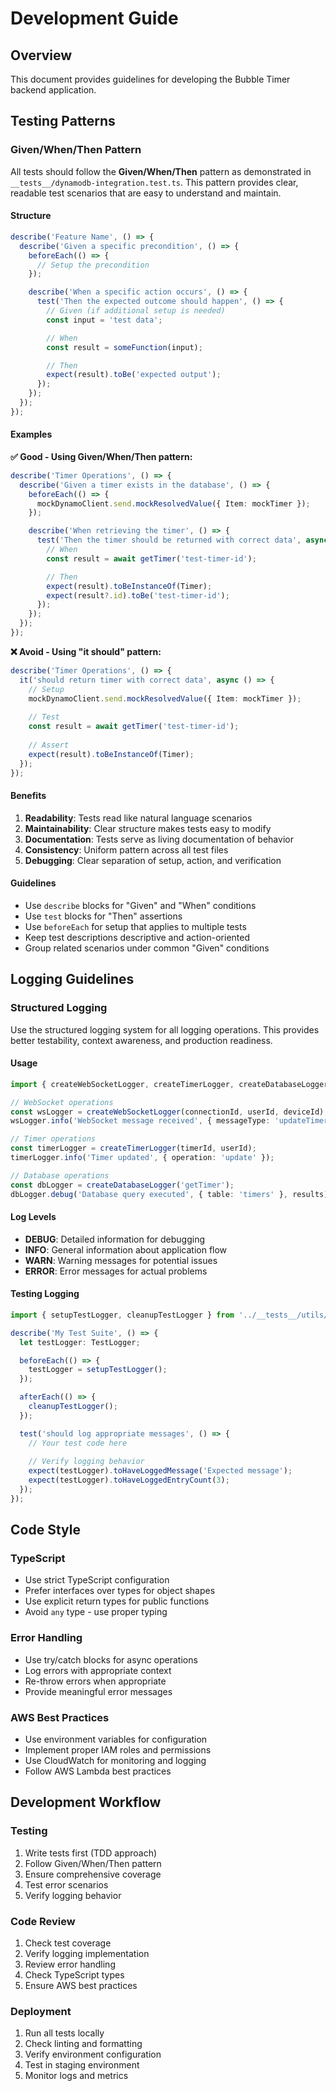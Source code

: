# Development Guide

## Overview

This document provides guidelines for developing the Bubble Timer backend application.

## Testing Patterns

### Given/When/Then Pattern

All tests should follow the **Given/When/Then** pattern as demonstrated in `__tests__/dynamodb-integration.test.ts`. This pattern provides clear, readable test scenarios that are easy to understand and maintain.

#### Structure

```typescript
describe('Feature Name', () => {
  describe('Given a specific precondition', () => {
    beforeEach(() => {
      // Setup the precondition
    });

    describe('When a specific action occurs', () => {
      test('Then the expected outcome should happen', () => {
        // Given (if additional setup is needed)
        const input = 'test data';

        // When
        const result = someFunction(input);

        // Then
        expect(result).toBe('expected output');
      });
    });
  });
});
```

#### Examples

**✅ Good - Using Given/When/Then pattern:**
```typescript
describe('Timer Operations', () => {
  describe('Given a timer exists in the database', () => {
    beforeEach(() => {
      mockDynamoClient.send.mockResolvedValue({ Item: mockTimer });
    });

    describe('When retrieving the timer', () => {
      test('Then the timer should be returned with correct data', async () => {
        // When
        const result = await getTimer('test-timer-id');

        // Then
        expect(result).toBeInstanceOf(Timer);
        expect(result?.id).toBe('test-timer-id');
      });
    });
  });
});
```

**❌ Avoid - Using "it should" pattern:**
```typescript
describe('Timer Operations', () => {
  it('should return timer with correct data', async () => {
    // Setup
    mockDynamoClient.send.mockResolvedValue({ Item: mockTimer });
    
    // Test
    const result = await getTimer('test-timer-id');
    
    // Assert
    expect(result).toBeInstanceOf(Timer);
  });
});
```

#### Benefits

1. **Readability**: Tests read like natural language scenarios
2. **Maintainability**: Clear structure makes tests easy to modify
3. **Documentation**: Tests serve as living documentation of behavior
4. **Consistency**: Uniform pattern across all test files
5. **Debugging**: Clear separation of setup, action, and verification

#### Guidelines

- Use `describe` blocks for "Given" and "When" conditions
- Use `test` blocks for "Then" assertions
- Use `beforeEach` for setup that applies to multiple tests
- Keep test descriptions descriptive and action-oriented
- Group related scenarios under common "Given" conditions

## Logging Guidelines

### Structured Logging

Use the structured logging system for all logging operations. This provides better testability, context awareness, and production readiness.

#### Usage

```typescript
import { createWebSocketLogger, createTimerLogger, createDatabaseLogger } from '../core/logger';

// WebSocket operations
const wsLogger = createWebSocketLogger(connectionId, userId, deviceId);
wsLogger.info('WebSocket message received', { messageType: 'updateTimer' });

// Timer operations
const timerLogger = createTimerLogger(timerId, userId);
timerLogger.info('Timer updated', { operation: 'update' });

// Database operations
const dbLogger = createDatabaseLogger('getTimer');
dbLogger.debug('Database query executed', { table: 'timers' }, results);
```

#### Log Levels

- **DEBUG**: Detailed information for debugging
- **INFO**: General information about application flow
- **WARN**: Warning messages for potential issues
- **ERROR**: Error messages for actual problems

#### Testing Logging

```typescript
import { setupTestLogger, cleanupTestLogger } from '../__tests__/utils/logger-test-utils';

describe('My Test Suite', () => {
  let testLogger: TestLogger;

  beforeEach(() => {
    testLogger = setupTestLogger();
  });

  afterEach(() => {
    cleanupTestLogger();
  });

  test('should log appropriate messages', () => {
    // Your test code here
    
    // Verify logging behavior
    expect(testLogger).toHaveLoggedMessage('Expected message');
    expect(testLogger).toHaveLoggedEntryCount(3);
  });
});
```

## Code Style

### TypeScript

- Use strict TypeScript configuration
- Prefer interfaces over types for object shapes
- Use explicit return types for public functions
- Avoid `any` type - use proper typing

### Error Handling

- Use try/catch blocks for async operations
- Log errors with appropriate context
- Re-throw errors when appropriate
- Provide meaningful error messages

### AWS Best Practices

- Use environment variables for configuration
- Implement proper IAM roles and permissions
- Use CloudWatch for monitoring and logging
- Follow AWS Lambda best practices

## Development Workflow

### Testing

1. Write tests first (TDD approach)
2. Follow Given/When/Then pattern
3. Ensure comprehensive coverage
4. Test error scenarios
5. Verify logging behavior

### Code Review

1. Check test coverage
2. Verify logging implementation
3. Review error handling
4. Check TypeScript types
5. Ensure AWS best practices

### Deployment

1. Run all tests locally
2. Check linting and formatting
3. Verify environment configuration
4. Test in staging environment
5. Monitor logs and metrics
